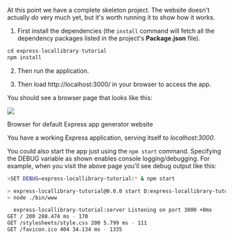 At this point we have a complete skeleton project. The website doesn't actually _do_ very much yet, but it's worth running it to show how it works.

1. First install the dependencies (the `install` command will fetch all the dependency packages listed in the project's **Package.json** file). 

```js
cd express-locallibrary-tutorial
npm install
```

2. Then run the application. 

3. Then load http://localhost:3000/ in your browser to access the app.

You should see a browser page that looks like this:

![](https://storage.googleapis.com/codevolve-assets/internal/courses/Mozilla/ExpressGeneratorSkeletonWebsite.png)

Browser for default Express app generator website

You have a working Express application, serving itself to _localhost:3000_.

You could also start the app just using the `npm start` command. Specifying the DEBUG variable as shown enables console logging/debugging. For example, when you visit the above page you'll see debug output like this:
    
```bash
>SET DEBUG=express-locallibrary-tutorial:* & npm start

> express-locallibrary-tutorial@0.0.0 start D:express-locallibrary-tutorial
> node ./bin/www

  express-locallibrary-tutorial:server Listening on port 3000 +0ms
GET / 200 288.474 ms - 170
GET /stylesheets/style.css 200 5.799 ms - 111
GET /favicon.ico 404 34.134 ms - 1335
```
